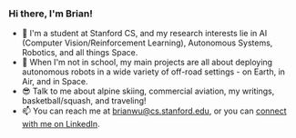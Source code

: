 ### Hi there, I'm Brian!

- 🏫 I'm a student at Stanford CS, and my research interests lie in AI (Computer Vision/Reinforcement Learning), Autonomous Systems, Robotics, and all things Space.
- 🤖 When I'm not in school, my main projects are all about deploying autonomous robots in a wide variety of off-road settings - on Earth, in Air, and in Space.
- 😎 Talk to me about alpine skiing, commercial aviation, my writings, basketball/squash, and traveling!
- 📫 You can reach me at brianwu@cs.stanford.edu, or you can [connect with me on LinkedIn](https://www.linkedin.com/in/BrianWu568/).

<!---
brianwu568/brianwu568 is a ✨ special ✨ repository because its `README.md` (this file) appears on your GitHub profile.
You can click the Preview link to take a look at your changes.
--->
